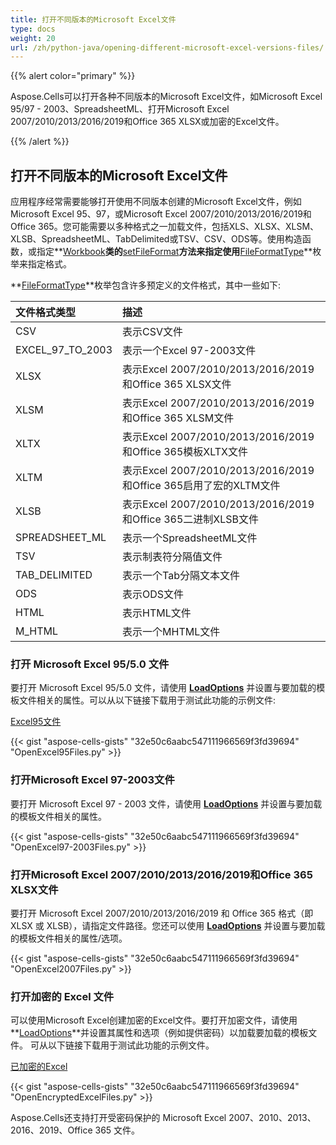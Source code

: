 ```yaml
---
title: 打开不同版本的Microsoft Excel文件
type: docs
weight: 20
url: /zh/python-java/opening-different-microsoft-excel-versions-files/
---
```


{{% alert color="primary" %}}

Aspose.Cells可以打开各种不同版本的Microsoft Excel文件，如Microsoft Excel 95/97 - 2003、SpreadsheetML、打开Microsoft Excel 2007/2010/2013/2016/2019和Office 365 XLSX或加密的Excel文件。

{{% /alert %}}

## **打开不同版本的Microsoft Excel文件**

应用程序经常需要能够打开使用不同版本创建的Microsoft Excel文件，例如Microsoft Excel 95、97，或Microsoft Excel 2007/2010/2013/2016/2019和Office 365。您可能需要以多种格式之一加载文件，包括XLS、XLSX、XLSM、XLSB、SpreadsheetML、TabDelimited或TSV、CSV、ODS等。使用构造函数，或指定**[Workbook](https://reference.aspose.com/cells/python-java/asposecells.api/workbook#FileFormat)**类的**[setFileFormat](https://reference.aspose.com/cells/python-java/asposecells.api/workbook#FileFormatType)**方法来指定使用**[FileFormatType](https://reference.aspose.com/cells/python-java/asposecells.api/FileFormatType)**枚举来指定格式。

**[FileFormatType](https://reference.aspose.com/cells/python-java/asposecells.api/FileFormatType)**枚举包含许多预定义的文件格式，其中一些如下:

|**文件格式类型**|**描述**|
| :- | :- |
|CSV|表示CSV文件|
|EXCEL_97_TO_2003|表示一个Excel 97-2003文件|
|XLSX|表示Excel 2007/2010/2013/2016/2019和Office 365 XLSX文件|
|XLSM|表示Excel 2007/2010/2013/2016/2019和Office 365 XLSM文件|
|XLTX|表示Excel 2007/2010/2013/2016/2019和Office 365模板XLTX文件|
|XLTM|表示Excel 2007/2010/2013/2016/2019和Office 365启用了宏的XLTM文件|
|XLSB|表示Excel 2007/2010/2013/2016/2019和Office 365二进制XLSB文件|
|SPREADSHEET_ML|表示一个SpreadsheetML文件|
|TSV|表示制表符分隔值文件|
|TAB_DELIMITED|表示一个Tab分隔文本文件|
|ODS|表示ODS文件|
|HTML|表示HTML文件|
|M_HTML|表示一个MHTML文件|

### **打开 Microsoft Excel 95/5.0 文件**

要打开 Microsoft Excel 95/5.0 文件，请使用 **[LoadOptions](https://reference.aspose.com/cells/python-java/asposecells.api/LoadOptions)** 并设置与要加载的模板文件相关的属性。可以从以下链接下载用于测试此功能的示例文件:

[Excel95文件](Excel95.xls)

{{< gist "aspose-cells-gists" "32e50c6aabc547111966569f3fd39694" "OpenExcel95Files.py" >}}

### **打开Microsoft Excel 97-2003文件**

要打开 Microsoft Excel 97 - 2003 文件，请使用 **[LoadOptions](https://reference.aspose.com/cells/python-java/asposecells.api/LoadOptions)** 并设置与要加载的模板文件相关的属性。

{{< gist "aspose-cells-gists" "32e50c6aabc547111966569f3fd39694" "OpenExcel97-2003Files.py" >}}

### **打开Microsoft Excel 2007/2010/2013/2016/2019和Office 365 XLSX文件**

要打开 Microsoft Excel 2007/2010/2013/2016/2019 和 Office 365 格式（即 XLSX 或 XLSB），请指定文件路径。您还可以使用 **[LoadOptions](https://reference.aspose.com/cells/python-java/asposecells.api/LoadOptions)** 并设置与要加载的模板文件相关的属性/选项。

{{< gist "aspose-cells-gists" "32e50c6aabc547111966569f3fd39694" "OpenExcel2007Files.py" >}}

### **打开加密的 Excel 文件**

可以使用Microsoft Excel创建加密的Excel文件。要打开加密文件，请使用**[LoadOptions](https://reference.aspose.com/cells/net/aspose.cells/loadoptions)**并设置其属性和选项（例如提供密码）以加载要加载的模板文件。
可从以下链接下载用于测试此功能的示例文件。

[已加密的Excel](EncryptedExcel.xlsx)

{{< gist "aspose-cells-gists" "32e50c6aabc547111966569f3fd39694" "OpenEncryptedExcelFiles.py" >}}

Aspose.Cells还支持打开受密码保护的 Microsoft Excel 2007、2010、2013、2016、2019、Office 365 文件。


